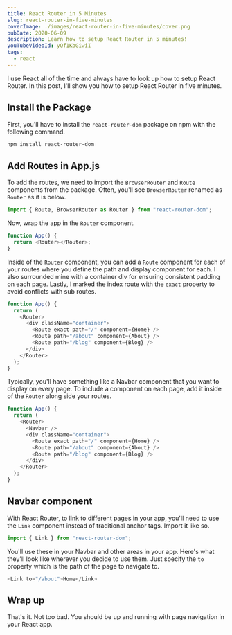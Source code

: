 ```yaml
---
title: React Router in 5 Minutes
slug: react-router-in-five-minutes
coverImage: ./images/react-router-in-five-minutes/cover.png
pubDate: 2020-06-09
description: Learn how to setup React Router in 5 minutes!
youTubeVideoId: yQf1KbGiwiI
tags:
  - react
---
```


I use React all of the time and always have to look up how to setup React Router. In this post, I'll show you how to setup React Router in five minutes.

## Install the Package

First, you'll have to install the `react-router-dom` package on npm with the following command.

```sh
npm install react-router-dom
```

## Add Routes in App.js

To add the routes, we need to import the `BrowserRouter` and `Route` components from the package. Often, you'll see `BrowserRouter` renamed as `Router` as it is below.

```javascript
import { Route, BrowserRouter as Router } from "react-router-dom";
```

Now, wrap the app in the `Router` component.

```javascript
function App() {
  return <Router></Router>;
}
```

Inside of the `Router` component, you can add a `Route` component for each of your routes where you define the path and display component for each. I also surrounded mine with a container div for ensuring consistent padding on each page. Lastly, I marked the index route with the `exact` property to avoid conflicts with sub routes.

```javascript
function App() {
  return (
    <Router>
      <div className="container">
        <Route exact path="/" component={Home} />
        <Route path="/about" component={About} />
        <Route path="/blog" component={Blog} />
      </div>
    </Router>
  );
}
```

Typically, you'll have something like a Navbar component that you want to display on every page. To include a component on each page, add it inside of the `Router` along side your routes.

```javascript
function App() {
  return (
    <Router>
      <Navbar />
      <div className="container">
        <Route exact path="/" component={Home} />
        <Route path="/about" component={About} />
        <Route path="/blog" component={Blog} />
      </div>
    </Router>
  );
}
```

## Navbar component

With React Router, to link to different pages in your app, you'll need to use the `Link` component instead of traditional anchor tags. Import it like so.

```javascript
import { Link } from "react-router-dom";
```

You'll use these in your Navbar and other areas in your app. Here's what they'll look like wherever you decide to use them. Just specify the `to` property which is the path of the page to navigate to.

```javascript
<Link to="/about">Home</Link>
```

## Wrap up

That's it. Not too bad. You should be up and running with page navigation in your React app.
